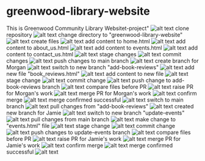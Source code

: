 # greenwood-library-website
This is Greenwood Community Library Websitet-project" ![alt text](image.png)
clone repository ![alt text](image-1.png)
change directory to "greenwood-library-website" ![alt text](image-2.png)
create files ![alt text](image-3.png)
add content to home.html ![alt text](image-4.png)
add content to about_us.html ![alt text](image-5.png)
add content to events.html ![alt text](image-6.png)
add content to contact_us.html ![alt text](image-7.png)
stage changes ![alt text](image-8.png)
commit changes ![alt text](image-9.png)
push changes to main branch ![alt text](image-10.png)
create branch for Morgan ![alt text](image-11.png)
switch to new branch "add-book-reviews" ![alt text](image-12.png)
add new file "book_reviews.html" ![alt text](image-13.png)
add content to new file ![alt text](image-14.png)
stage change ![alt text](image-15.png)
commit change ![alt text](image-16.png)
push change to add-book-reviews branch ![alt text](image-17.png)
compare files before PR ![alt text](image-18.png)
raise PR for Morgan's work ![alt text](image-19.png)
merge PR for Morgan's work ![alt text](image-20.png)
confirm merge ![alt text](image-21.png)
merge confirmed successful ![alt text](image-22.png)
switch to main branch ![alt text](image-23.png)
pull changes from "add-book-reviews" ![alt text](image-24.png)
created new branch for Jamie ![alt text](image-25.png)
switch to new branch "update-events" ![alt text](image-26.png)
pull changes from main branch ![alt text](image-27.png)
make change to "events.html" file ![alt text](image-28.png)
stage change ![alt text](image-29.png)
commit change ![alt text](image-30.png)
push changes to update-events branch ![alt text](image-31.png)
compare files before PR ![alt text](image-32.png)
raise PR for Jamie's work ![alt text](image-33.png)
merge PR for Jamie's work ![alt text](image-34.png)
confirm merge ![alt text](image-35.png)
merge confirmed successful ![alt text](image-36.png)

